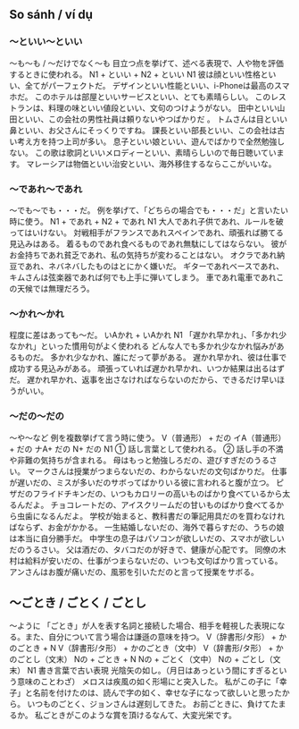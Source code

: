 
## So sánh / ví dụ
### 〜といい〜といい
〜も〜も / 〜だけでなく〜も 目立つ点を挙げて、述べる表現で、人や物を評価するときに使われる。
N1 + といい + N2 + といい
N1
彼は顔といい性格といい、全てがパーフェクトだ。
デザインといい性能といい、i-Phoneは最高のスマホだ。
このホテルは部屋といいサービスといい、とても素晴らしい。
このレストランは、料理の味といい値段といい、文句のつけようがない。
田中といい山田といい、この会社の男性社員は頼りないやつばかりだ 。
トムさんは目といい鼻といい、お父さんにそっくりですね。
課長といい部長といい、この会社は古い考え方を持つ上司が多い。
息子といい娘といい、遊んでばかりで全然勉強しない。
この歌は歌詞といいメロディーといい、素晴らしいので毎日聴いています。
マレーシアは物価といい治安といい、海外移住するならここがいいな。

### 〜であれ〜であれ
〜でも〜でも・・・だ。 例を挙げて、「どちらの場合でも・・・だ」と言いたい時に使う。
N1 + であれ + N2 + であれ
N1
大人であれ子供であれ、ルールを破ってはいけない。
対戦相手がフランスであれスペインであれ、頑張れば勝てる見込みはある。
着るものであれ食べるものであれ無駄にしてはならない。
彼がお金持ちであれ貧乏であれ、私の気持ちが変わることはない。
オクラであれ納豆であれ、ネバネバしたものはとにかく嫌いだ。
ギターであれベースであれ、キムさんは弦楽器であれば何でも上手に弾いてしまう。
車であれ電車であれこの天候では無理だろう。

### 〜かれ〜かれ
程度に差はあっても〜だ。
いAかれ + いAかれ
N1
「遅かれ早かれ」、「多かれ少なかれ」といった慣用句がよく使われる
どんな人でも多かれ少なかれ悩みがあるものだ。
多かれ少なかれ、誰にだって夢がある。
遅かれ早かれ、彼は仕事で成功する見込みがある。
頑張っていれば遅かれ早かれ、いつか結果は出るはずだ。
遅かれ早かれ、返事を出さなければならないのだから、できるだけ早いほうがいい。

### 〜だの〜だの
〜や〜など 例を複数挙げて言う時に使う。
V（普通形） + だの イA（普通形） + だの ナA+ だの N+ だの
N1
① 話し言葉として使われる。 ② 話し手の不満や非難の気持ちが含まれる。
母はもっと勉強しろだの、遊びすぎだのうるさい。
マークさんは授業がつまらないだの、わからないだの文句ばかりだ。
仕事が遅いだの、ミスが多いだのサボってばかりいる彼に言われると腹が立つ。
ピザだのフライドチキンだの、いつもカロリーの高いものばかり食べているから太るんだよ。
チョコレートだの、アイスクリームだの甘いものばかり食べてるから虫歯になるんだよ。
学校が始まると、教科書だの筆記用具だのを買わなければならず、お金がかかる。
一生結婚しないだの、海外で暮らすだの、うちの娘は本当に自分勝手だ。
中学生の息子はパソコンが欲しいだの、スマホが欲しいだのうるさい。
父は酒だの、タバコだのが好きで、健康が心配です。
同僚の木村は給料が安いだの、仕事がつまらないだの、いつも文句ばかり言っている。
アンさんはお腹が痛いだの、風邪を引いただのと言って授業をサボる。


## 〜ごとき / ごとく / ごとし
〜ように   「ごとき」が人を表す名詞と接続した場合、相手を軽視した表現になる。また、自分について言う場合は謙遜の意味を持つ。
V（辞書形/タ形） + かのごとき + N V（辞書形/タ形） + かのごとき（文中） V（辞書形/タ形） + かのごとし（文末） Nの + ごとき + N Nの + ごとく（文中） Nの + ごとし（文末）
N1
書き言葉で古い表現
光陰矢の如し。（月日はあっという間にすぎるという意味のことわざ）
メロスは疾風の如く形場にと突入した。
私がこの子に「幸子」と名前を付けたのは、読んで字の如く、幸せな子になって欲しいと思ったから。
いつものごとく、ジョンさんは遅刻してきた。
お前ごときに、負けてたまるか。
私ごときがこのような賞を頂けるなんて、大変光栄です。